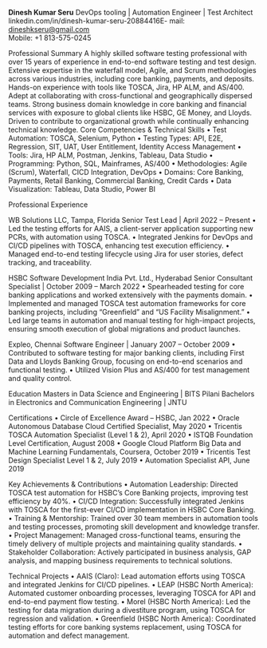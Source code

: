 **Dinesh Kumar Seru**
DevOps tooling | Automation Engineer | Test Architect
linkedin.com/in/dinesh-kumar-seru-20884416E-
mail: dineshkseru@gmail.com					
Mobile: +1 813-575-0245

Professional Summary
A highly skilled software testing professional with over 15 years of experience in end-to-end software testing and test design. Extensive expertise in the waterfall model, Agile, and Scrum methodologies across various industries, including core banking, payments, and deposits. Hands-on experience with tools like TOSCA, Jira, HP ALM, and AS/400. Adept at collaborating with cross-functional and geographically dispersed teams. Strong business domain knowledge in core banking and financial services with exposure to global clients like HSBC, GE Money, and Lloyds. Driven to contribute to organizational growth while continually enhancing technical knowledge.
Core Competencies & Technical Skills
•	Test Automation: TOSCA, Selenium, Python
•	Testing Types: API, E2E, Regression, SIT, UAT, User Entitlement, Identity Access Management
•	Tools: Jira, HP ALM, Postman, Jenkins, Tableau, Data Studio
•	Programming: Python, SQL, Mainframes, AS/400
•	Methodologies: Agile (Scrum), Waterfall, CICD Integration, DevOps
•	Domains: Core Banking, Payments, Retail Banking, Commercial Banking, Credit Cards
•	Data Visualization: Tableau, Data Studio, Power BI

Professional Experience

WB Solutions LLC, Tampa, Florida
Senior Test Lead | April 2022 – Present
•	Led the testing efforts for AAIS, a client-server application supporting new PCRs, with automation using TOSCA.
•	Integrated Jenkins for DevOps and CI/CD pipelines with TOSCA, enhancing test execution efficiency.
•	Managed end-to-end testing lifecycle using Jira for user stories, defect tracking, and traceability.

HSBC Software Development India Pvt. Ltd., Hyderabad
Senior Consultant Specialist | October 2009 – March 2022
•	Spearheaded testing for core banking applications and worked extensively with the payments domain.
•	Implemented and managed TOSCA test automation frameworks for core banking projects, including “Greenfield” and “US Facility Misalignment.”
•	Led large teams in automation and manual testing for high-impact projects, ensuring smooth execution of global migrations and product launches.

Expleo, Chennai
Software Engineer | January 2007 – October 2009
•	Contributed to software testing for major banking clients, including First Data and Lloyds Banking Group, focusing on end-to-end scenarios and functional testing.
•	Utilized Vision Plus and AS/400 for test management and quality control.

Education
Masters in Data Science and Engineering | BITS Pilani
Bachelors in Electronics and Communication Engineering | JNTU

Certifications
•	Circle of Excellence Award – HSBC, Jan 2022
•	Oracle Autonomous Database Cloud Certified Specialist, May 2020
•	Tricentis TOSCA Automation Specialist (Level 1 & 2), April 2020
•	ISTQB Foundation Level Certification, August 2008
•	Google Cloud Platform Big Data and Machine Learning Fundamentals, Coursera, October 2019
•	Tricentis Test Design Specialist Level 1 & 2, July 2019
•	Automation Specialist API, June 2019

Key Achievements & Contributions
•	Automation Leadership: Directed TOSCA test automation for HSBC’s Core Banking projects, improving test efficiency by 40%.
•	CI/CD Integration: Successfully integrated Jenkins with TOSCA for the first-ever CI/CD implementation in HSBC Core Banking.
•	Training & Mentorship: Trained over 30 team members in automation tools and testing processes, promoting skill development and knowledge transfer.
•	Project Management: Managed cross-functional teams, ensuring the timely delivery of multiple projects and maintaining quality standards.
•	Stakeholder Collaboration: Actively participated in business analysis, GAP analysis, and mapping business requirements to technical solutions.

Technical Projects
•	AAIS (Claro): Lead automation efforts using TOSCA and integrated Jenkins for CI/CD pipelines.
•	LEAP (HSBC North America): Automated customer onboarding processes, leveraging TOSCA for API and end-to-end payment flow testing.
•	Morel (HSBC North America): Led the testing for data migration during a divestiture program, using TOSCA for regression and validation.
•	Greenfield (HSBC North America): Coordinated testing efforts for core banking systems replacement, using TOSCA for automation and defect management.


